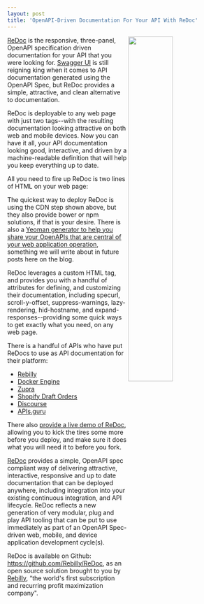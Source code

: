 ```yaml
---
layout: post
title: 'OpenAPI-Driven Documentation For Your API With ReDoc'
---
```

<p><a href="https://github.com/Rebilly/ReDoc"><img src="https://s3.amazonaws.com/kinlane-productions/api-evangelist/redoc/redoc-demo.png" alt="" width="45%" align="right" /></a></p>
<p><a href="https://github.com/Rebilly/ReDoc">ReDoc</a> is the responsive, three-panel, OpenAPI specification driven documentation for your API that you were looking for. <a href="http://swagger.io/swagger-ui/">Swagger UI</a> is still reigning king when it comes to API documentation generated using the OpenAPI Spec, but ReDoc provides a simple, attractive, and clean alternative to documentation.<br class="kix-line-break" /></p>
<p>ReDoc is deployable to any web page with just two tags--with the resulting documentation looking attractive on both web and mobile devices. Now you can have it all, your API documentation looking good, interactive, and driven by a machine-readable definition that will help you keep everything up to date.</p>
<p>All you need to fire up ReDoc is two lines of HTML on your web page:</p>
<script src="https://gist.github.com/kinlane/8592cc6993b8614ef93cda8eb59ce245.js"></script>
<p>The quickest way to deploy ReDoc is using the CDN step shown above, but they also provide bower or npm solutions, if that is your desire. There is also a <a href="https://github.com/Rebilly/generator-openapi-repo">Yeoman generator to help you share your OpenAPIs that are central of your web application operation</a>, something we will write about in future posts here on the blog.<br class="kix-line-break" /></p>
<p>ReDoc leverages a custom HTML tag, and provides you with a handful of attributes for defining, and customizing their documentation, including specurl, scroll-y-offset, suppress-warnings, lazy-rendering, hid-hostname, and expand-responses--providing some quick ways to get exactly what you need, on any web page.</p>
<p>There is a handful of APIs who have put ReDocs to use as API documentation for their platform:<br class="kix-line-break" /></p>
<ul>
<li> <a href="https://rebilly.github.io/RebillyAPI">Rebilly</a> </li>
<li> <a href="https://docs.docker.com/engine/api/v1.25/">Docker Engine</a> </li>
<li><a href="https://www.zuora.com/developer/api-reference/">Zuora</a> </li>
<li><a href="https://help.shopify.com/api/draft-orders">Shopify Draft Orders</a> </li>
<li><a href="https://docs.discourse.org/">Discourse</a> </li>
<li><a href="https://apis.guru/api-doc/">APIs.guru</a> </li>
</ul>
<p>There also <a href="http://rebilly.github.io/ReDoc/">provide a live demo of ReDoc</a>, allowing you to kick the tires some more before you deploy, and make sure it does what you will need it to before you fork.</p>
<p><a href="https://github.com/Rebilly/ReDoc">ReDoc</a> provides a simple, OpenAPI spec compliant way of delivering attractive, interactive, responsive and up to date documentation that can be deployed anywhere, including integration into your existing continuous integration, and API lifecycle. ReDoc reflects a new generation of very modular, plug and play API tooling that can be put to use immediately as part of an OpenAPI Spec-driven web, mobile, and device application development cycle(s).</p>
<p>ReDoc is available on Github: <a href="https://github.com/Rebilly/ReDoc">https://github.com/Rebilly/ReDoc</a>, as an open source solution brought to you by <a href="https://www.rebilly.com/">Rebilly</a>, &ldquo;the world's first subscription and recurring profit maximization company".</p>